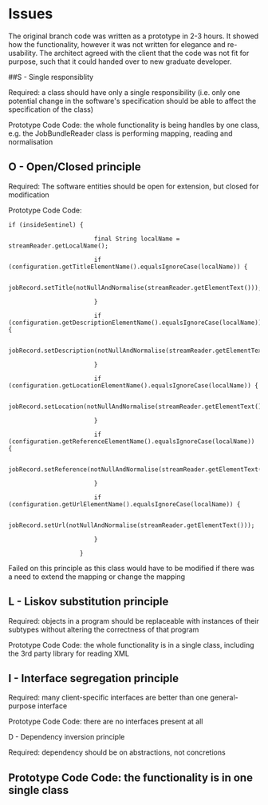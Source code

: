 # Issues 

The original branch code was written as a prototype in 2-3 hours. 
It showed how the functionality, however it was not written for elegance and re-usability. 
The architect agreed with the client that the code was not fit for purpose, 
such that it could handed over to new graduate developer. 
 

##S - Single responsiblity

Required: a class should have only a single responsibility 
(i.e. only one potential change in the software's specification should be able to affect the specification of the class)

Prototype Code Code: the whole functionality is being handles by one class, e.g. the JobBundleReader class is performing mapping, reading and normalisation


 

## O - Open/Closed principle

Required: The software entities should be open for extension, but closed for modification

Prototype Code Code: 

    if (insideSentinel) {

                            final String localName = streamReader.getLocalName();

                            if (configuration.getTitleElementName().equalsIgnoreCase(localName)) {

                                jobRecord.setTitle(notNullAndNormalise(streamReader.getElementText()));

                            }

                            if (configuration.getDescriptionElementName().equalsIgnoreCase(localName)) {

                                jobRecord.setDescription(notNullAndNormalise(streamReader.getElementText()));

                            }

                            if (configuration.getLocationElementName().equalsIgnoreCase(localName)) {

                                jobRecord.setLocation(notNullAndNormalise(streamReader.getElementText()));

                            }

                            if (configuration.getReferenceElementName().equalsIgnoreCase(localName)) {

                                jobRecord.setReference(notNullAndNormalise(streamReader.getElementText()));

                            }

                            if (configuration.getUrlElementName().equalsIgnoreCase(localName)) {

                                jobRecord.setUrl(notNullAndNormalise(streamReader.getElementText()));

                            }

                        }

 

Failed on this principle as this class would have to be modified if there was a need to extend the mapping or change the mapping

 

## L - Liskov substitution principle

Required: objects in a program should be replaceable with instances of their subtypes without altering the correctness of that program

Prototype Code Code: the whole functionality is in a single class, including the 3rd party library for reading XML

 

## I -  Interface segregation principle

Required: many client-specific interfaces are better than one general-purpose interface

Prototype Code Code: there are no interfaces present at all

 

D - Dependency inversion principle

Required: dependency should be on abstractions, not concretions

## Prototype Code Code: the functionality is in one single class
